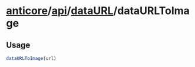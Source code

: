 # [anticore](../../../../../#reference)/[api](../../#reference)/[dataURL](../#reference)/<a name="reference">dataURLToImage</a>

## Usage

```js
dataURLToImage(url)
```